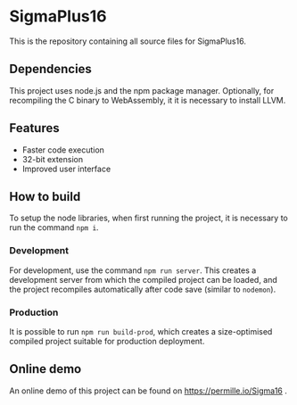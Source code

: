 # SigmaPlus16

This is the repository containing all source files for SigmaPlus16.

## Dependencies

This project uses node.js and the npm package manager. Optionally, for recompiling the C binary to WebAssembly, it it is necessary to install LLVM.

## Features

- Faster code execution
- 32-bit extension
- Improved user interface

## How to build

To setup the node libraries, when first running the project, it is necessary to run the command `npm i`.

### Development

For development, use the command `npm run server`. This creates a development server from which the compiled project can be loaded, and the project recompiles automatically after code save (similar to `nodemon`).

### Production

It is possible to run `npm run build-prod`, which creates a size-optimised compiled project suitable for production deployment.

## Online demo

An online demo of this project can be found on https://permille.io/Sigma16 .